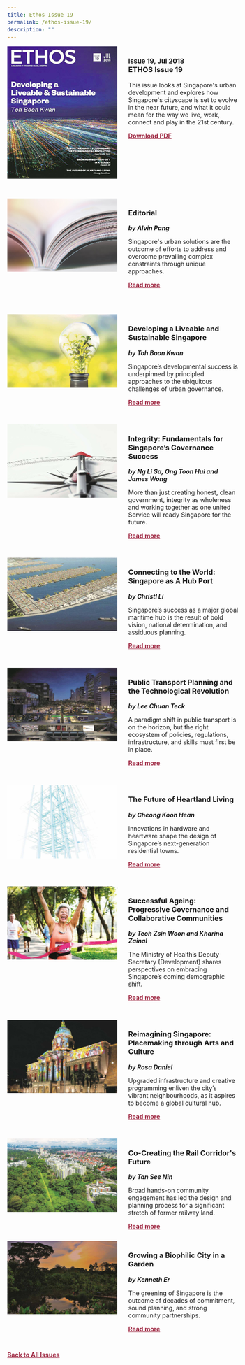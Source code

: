 ```yaml
---
title: Ethos Issue 19
permalink: /ethos-issue-19/
description: ""
---
```

<style>

.back a
{
	color: #9f2943;
	font-weight: bold;
	}
	
 .cat
    {
        font-size: 15px;
    }

.text
{
	width: 50%;
}	
	
.img1 img
{
margin-top:25px;	
}	
	
.img img
{
margin-top:15px;	
}		
	
.button1 a
{
	color: #9f2943;
	font-weight:bold;
}
	

.grid-container {
	display: grid;
	grid-template-columns: 50% 50%;
	grid-column-gap: 5%;
	margin-bottom: 5%;
	}	
	
@media only screen and (max-width: 600px) {
	.grid-container {
		display: block;
	}
}	
</style>


<div class="grid-container">
	<div><img src="/images/Ethos_Thumbnails_Cover/ethosissue19.jpg"></div>
	<div>
		<h3><span class="cat">Issue 19, Jul 2018</span><br>
		ETHOS Issue 19
		</h3>
		<p>This issue looks at Singapore's urban development and explores how Singapore's cityscape is set to evolve in the near future, and what it could mean for the way we live, work, connect and play in the 21st century.</p>
		<div class="button1"><a href="https://file.go.gov.sg/ethos-issue-19.pdf">Download PDF</a></div>
	</div>
</div>
<br>
<div class="grid-container">
	<div><img src="/images/Landing_Banner_Images/tile_editorial.jpg"></div>
	<div>
		<h3>Editorial</h3>
		<b><i>by Alvin Pang</i></b>
		<p>Singapore's urban solutions are the outcome of efforts to address and overcome prevailing complex constraints through unique approaches.</p>
		<div class="button1"><a href="/ethos-issue-19/editorial/">Read more</a></div>
	</div>
</div>
<br>
<br>
<div class="grid-container">
	<div><img src="/images/Cropped_images/Ethos_Issue_19/19_Teaser_Developing_Liveable&amp;Sustainable_Singapore.jpg"></div>
	<div>
		<h3>Developing a Liveable and Sustainable Singapore</h3>
		<b><i>by Toh Boon Kwan</i></b>
		<p>Singapore’s developmental success is underpinned by principled approaches to the ubiquitous challenges of urban governance.</p>
		<div class="button1"><a href="/ethos-issue-19/developing-a-liveable-and-sustainable-singapore/">Read more</a></div>
	</div>
</div>
<br>

<div class="grid-container">
	<div><img src="/images/Cropped_images/Ethos_Issue_19/19_Teaser_Integrity_Fundamentals_for_Singapore's_Governance_Success.jpg"></div>
	<div>
		<h3>Integrity: Fundamentals for Singapore’s Governance Success</h3>
		<b><i>by Ng Li Sa, Ong Toon Hui and James Wong</i></b>
		<p>More than just creating honest, clean government, integrity as wholeness and working together as one united Service will ready Singapore for the future.</p>
		<div class="button1"><a href="/ethos-issue-19/integrity-fundamentals-for-singapores-governance-success/">Read more</a></div>
	</div>
</div>

<br>

<div class="grid-container">
	<div><img src="/images/Cropped_images/Ethos_Issue_19/19_Teaser_Connecting_to_the_World_Singapore_Hub.jpg"></div>
	<div>
		<h3>Connecting to the World: Singapore as A Hub Port</h3>
		<b><i>by Christl Li</i></b>
		<p>Singapore’s success as a major global maritime hub is the result of bold vision, national determination, and assiduous planning.</p>
		<div class="button1"><a href="/ethos-issue-19/connecting-to-the-world-singapore-as-a-hub-port/">Read more</a></div>
	</div>
</div>

<br>

<div class="grid-container">
	<div><img src="/images/Cropped_images/Ethos_Issue_19/19_Teaser_Public_Transport_Planning_and_Technological_Revolution.jpg"></div>
	<div>
		<h3>Public Transport Planning and the Technological Revolution</h3>
		<b><i>by Lee Chuan Teck</i></b>
		<p>A paradigm shift in public transport is on the horizon, but the right ecosystem of policies, regulations, infrastructure, and skills must first be in place.</p>
		<div class="button1"><a href="/ethos-issue-19/public-transport-planning-and-the-technological-revolution/">Read more</a></div>
	</div>
</div>

<br>

<div class="grid-container">
	<div><img src="/images/Cropped_images/Ethos_Issue_19/19_Teaser_The_Future_of_Heartland_Living.jpg"></div>
	<div>
		<h3>The Future of Heartland Living</h3>
		<b><i>by Cheong Koon Hean</i></b>
		<p>Innovations in hardware and heartware shape the design of Singapore’s next-generation residential towns.</p>
		<div class="button1"><a href="/ethos-issue-19/the-future-of-heartland-living/">Read more</a></div>
	</div>
</div>

<br>

<div class="grid-container">
	<div><img src="/images/Cropped_images/Ethos_Issue_19/19_Teaser_Successful_Ageing_Progressive_Governance_and_Collaborative_Communities.jpg"></div>
	<div>
		<h3>Successful Ageing: Progressive Governance and Collaborative Communities</h3>
		<b><i>by Teoh Zsin Woon and Kharina Zainal</i></b>
		<p>The Ministry of Health’s Deputy Secretary (Development) shares perspectives on embracing Singapore’s coming demographic shift.</p>
		<div class="button1"><a href="/ethos-issue-19/successful-ageing-progressive-governance-and-collaborative-communities/">Read more</a></div>
	</div>
</div>

<br>

<div class="grid-container">
	<div><img src="/images/Cropped_images/Ethos_Issue_19/19_Teaser_Reimagining_Singapore_Placemaking_through_Arts_and_Culture.jpg"></div>
	<div>
		<h3>Reimagining Singapore: Placemaking through Arts and Culture</h3>
		<b><i>by Rosa Daniel</i></b>
		<p>Upgraded infrastructure and creative programming enliven the city’s vibrant neighbourhoods, as it aspires to become a global cultural hub.</p>
		<div class="button1"><a href="/ethos-issue-19/reimagining-singapore-placemaking-through-arts-and-culture/">Read more</a></div>
	</div>
</div>

<br>

<div class="grid-container">
	<div><img src="/images/Cropped_images/Ethos_Issue_19/19_Teaser_CoCreating_The_Rail_Corridors_Future.jpg"></div>
	<div>
		<h3>Co-Creating the Rail Corridor's Future</h3>
		<b><i>by Tan See Nin</i></b>
		<p>Broad hands-on community engagement has led the design and planning process for a significant stretch of former railway land.</p>
		<div class="button1"><a href="/ethos-issue-19/co-creating-the-rail-corridors-future/">Read more</a></div>
	</div>
</div>

<div class="grid-container">
	<div><img src="/images/Cropped_images/Ethos_Issue_19/19_Teaser_Growing_a_Biophillic_City.jpg"></div>
	<div>
		<h3>Growing a Biophilic City in a Garden</h3>
		<b><i>by Kenneth Er</i></b>
		<p>The greening of Singapore is the outcome of decades of commitment, sound planning, and strong community partnerships.</p>
		<div class="button1"><a href="">Read more</a></div>
	</div>
</div>

<br>


<div class="back">
<a href="/all-issues/">Back to All Issues</a>
</div>